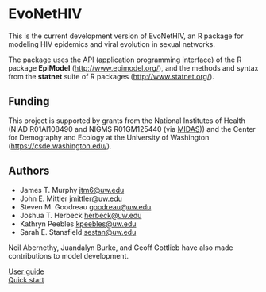 # EvoNetHIV  

This is the current development version of EvoNetHIV, an R package for modeling HIV epidemics and viral evolution in sexual networks. 

The package uses the API (application programming interface) of the R package **EpiModel** (http://www.epimodel.org/), and the methods and syntax from the **statnet** suite of R packages (http://www.statnet.org/).

## Funding  

This project is supported by grants from the National Institutes of Health (NIAD R01AI108490 and NIGMS R01GM125440 (via [MIDAS](https://www.nigms.nih.gov/Research/specificareas/MIDAS/Pages/default.aspx))) and the Center for Demography and Ecology at the University of Washington (https://csde.washington.edu/). 

## Authors  

* James T. Murphy <jtm6@uw.edu> 
* John E. Mittler <jmittler@uw.edu>
* Steven M. Goodreau <goodreau@uw.edu>
* Joshua T. Herbeck <herbeck@uw.edu>
* Kathryn Peebles <kpeebles@uw.edu>
* Sarah E. Stansfield <sestan@uw.edu>  

Neil Abernethy, Juandalyn Burke, and Geoff Gottlieb have also made contributions to model development.  

[User guide](https://github.com/EvoNetHIV/EvoNet/blob/master/documentation/EvoNetHIV-User-Guide.Rmd)  
[Quick start](https://github.com/EvoNetHIV/EvoNet/blob/master/documentation/Quick-start.md)
